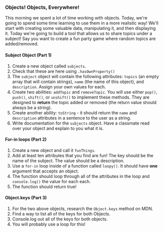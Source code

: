 ### Objects! Objects, Everywhere!

This morning we spent a lot of time working with objects. Today, we're going to spend some time learning to use them in a more realistic way! We'll start with creating some valuable data, manipulating it, and then displaying it. Today we're going to build a tool that allows us to share topics under a subject! Say you want to create a fun party game where random topics are added/removed.

#### Subject Object (Part 1)
1. Create a new object called `subjects`.
3. Check that these are here using `.hasOwnProperty()`
4. The `subject` object will contain the following attributes: `topics` (an empty array that will contain strings), `name` (the name of this object), and `description`. Assign your own values for each.
5. Create two abilities: `addTopic` and `removeTopic`. You will use either `pop()`, `push()`, `shift()`, or `unshift()` to implement these methods. They are designed to **return** the topic added *or* removed (the return value should always be a string).
6. Create another ability: `toString` - it should return the `name` and `description` attributes in a sentence to the user as a string.
7. Write documentation for the `subjects` object. Have a classmate read over your object and explain to you what it is.

#### For-in loops (Part 2)
1. Create a new object and call it `funThings`.
2. Add at least ten attributes that you find are fun! The key should be the name of the subject. The value should be a description.
3. Use a `for-in` loop inside of a function called `loopy()`. It should have **one** argument that accepts an object.
4. The function should loop through all of the attributes in the loop and `console.log()` the value for each each.
5. The function should return true!

#### Object.keys (Part 3)
1. For the two above objects, research the `Object.keys` method on MDN.
2. Find a way to list all of the keys for both Objects.
3. Console.log out all of the keys for both objects.
4. You will probably use a loop for this!

